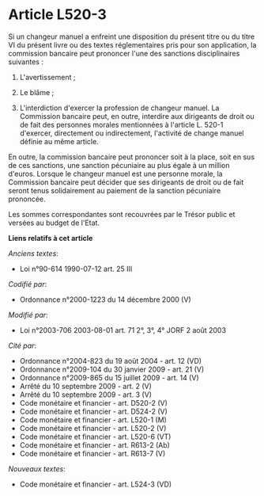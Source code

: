 # Article L520-3

Si un changeur manuel a enfreint une disposition du présent titre ou du titre VI du présent livre ou des textes
réglementaires pris pour son application, la commission bancaire peut prononcer l'une des sanctions disciplinaires
suivantes :

1. L'avertissement ;

2. Le blâme ;

3. L'interdiction d'exercer la profession de changeur manuel. La Commission bancaire peut, en outre, interdire aux dirigeants
de droit ou de fait des personnes morales mentionnées à l'article L. 520-1 d'exercer, directement ou indirectement,
l'activité de change manuel définie au même article.

En outre, la commission bancaire peut prononcer soit à la place, soit en sus de ces sanctions, une sanction pécuniaire au
plus égale à un million d'euros. Lorsque le changeur manuel est une personne morale, la Commission bancaire peut décider que
ses dirigeants de droit ou de fait seront tenus solidairement au paiement de la sanction pécuniaire prononcée.

Les sommes correspondantes sont recouvrées par le Trésor public et versées au budget de l'Etat.

**Liens relatifs à cet article**

_Anciens textes_:

  - Loi n°90-614 1990-07-12 art. 25 III

_Codifié par_:

  - Ordonnance n°2000-1223 du 14 décembre 2000 (V)

_Modifié par_:

  - Loi n°2003-706 2003-08-01 art. 71 2°, 3°, 4° JORF 2 août 2003

_Cité par_:

  - Ordonnance n°2004-823 du 19 août 2004 - art. 12 (VD)
  - Ordonnance n°2009-104 du 30 janvier 2009 - art. 21 (V)
  - Ordonnance n°2009-865 du 15 juillet 2009 - art. 14 (V)
  - Arrêté du 10 septembre 2009 - art. 2 (V)
  - Arrêté du 10 septembre 2009 - art. 3 (V)
  - Code monétaire et financier - art. D520-2 (V)
  - Code monétaire et financier - art. D524-2 (V)
  - Code monétaire et financier - art. L520-1 (M)
  - Code monétaire et financier - art. L520-2 (V)
  - Code monétaire et financier - art. L520-6 (VT)
  - Code monétaire et financier - art. R613-2 (Ab)
  - Code monétaire et financier - art. R613-7 (V)

_Nouveaux textes_:

  - Code monétaire et financier - art. L524-3 (VD)
